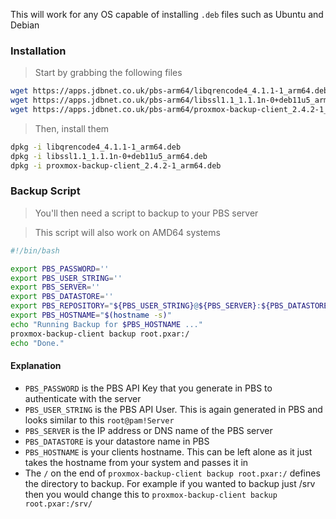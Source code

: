 This will work for any OS capable of installing ```.deb``` files such as Ubuntu and Debian

### Installation

> Start by grabbing the following files

```bash
wget https://apps.jdbnet.co.uk/pbs-arm64/libqrencode4_4.1.1-1_arm64.deb
wget https://apps.jdbnet.co.uk/pbs-arm64/libssl1.1_1.1.1n-0+deb11u5_arm64.deb
wget https://apps.jdbnet.co.uk/pbs-arm64/proxmox-backup-client_2.4.2-1_arm64.deb
```

> Then, install them

```bash
dpkg -i libqrencode4_4.1.1-1_arm64.deb
dpkg -i libssl1.1_1.1.1n-0+deb11u5_arm64.deb
dpkg -i proxmox-backup-client_2.4.2-1_arm64.deb
```

### Backup Script

> You'll then need a script to backup to your PBS server

> This script will also work on AMD64 systems

```bash
#!/bin/bash

export PBS_PASSWORD=''
export PBS_USER_STRING=''
export PBS_SERVER=''
export PBS_DATASTORE=''
export PBS_REPOSITORY="${PBS_USER_STRING}@${PBS_SERVER}:${PBS_DATASTORE}"
export PBS_HOSTNAME="$(hostname -s)"
echo "Running Backup for $PBS_HOSTNAME ..."
proxmox-backup-client backup root.pxar:/
echo "Done."
```

#### Explanation

* ```PBS_PASSWORD``` is the PBS API Key that you generate in PBS to authenticate with the server
* ```PBS_USER_STRING``` is the PBS API User. This is again generated in PBS and looks similar to this ```root@pam!Server```
* ```PBS_SERVER``` is the IP address or DNS name of the PBS server
* ```PBS_DATASTORE``` is your datastore name in PBS
* ```PBS_HOSTNAME``` is your clients hostname. This can be left alone as it just takes the hostname from your system and passes it in
* The ```/``` on the end of ```proxmox-backup-client backup root.pxar:/``` defines the directory to backup. For example if you wanted to backup just /srv then you would change this to ```proxmox-backup-client backup root.pxar:/srv/```